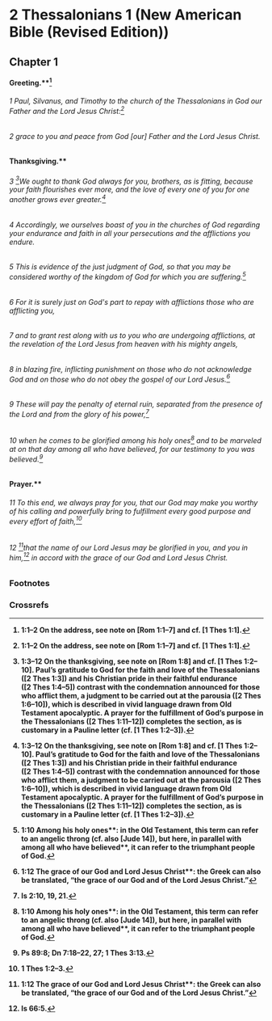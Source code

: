 
# 2 Thessalonians 1 (New American Bible (Revised Edition))
## Chapter 1
<b class="inline-h3">Greeting.**[^a] 
###### 1 Paul, Silvanus, and Timothy to the church of the Thessalonians in God our Father and the Lord Jesus Christ:[^A]  
###### 2 grace to you and peace from God [our] Father and the Lord Jesus Christ.
<b class="inline-h3">Thanksgiving.** 
###### 3 [^b]We ought to thank God always for you, brothers, as is fitting, because your faith flourishes ever more, and the love of every one of you for one another grows ever greater.[^B]  
###### 4 Accordingly, we ourselves boast of you in the churches of God regarding your endurance and faith in all your persecutions and the afflictions you endure.

###### 5 This is evidence of the just judgment of God, so that you may be considered worthy of the kingdom of God for which you are suffering.[^C]  
###### 6 For it is surely just on God's part to repay with afflictions those who are afflicting you,  
###### 7 and to grant rest along with us to you who are undergoing afflictions, at the revelation of the Lord Jesus from heaven with his mighty angels,  
###### 8 in blazing fire, inflicting punishment on those who do not acknowledge God and on those who do not obey the gospel of our Lord Jesus.[^D]  
###### 9 These will pay the penalty of eternal ruin, separated from the presence of the Lord and from the glory of his power,[^E]  
###### 10 when he comes to be glorified among his holy ones[^c] and to be marveled at on that day among all who have believed, for our testimony to you was believed.[^F]
<b class="inline-h3">Prayer.** 
###### 11 To this end, we always pray for you, that our God may make you worthy of his calling and powerfully bring to fulfillment every good purpose and every effort of faith,[^G]  
###### 12 [^d]that the name of our Lord Jesus may be glorified in you, and you in him,[^H] in accord with the grace of our God and Lord Jesus Christ.

### Footnotes
[^a]: 1:1–2 On the address, see note on [Rom 1:1–7] and cf. [1 Thes 1:1].
[^b]: 1:3–12 On the thanksgiving, see note on [Rom 1:8] and cf. [1 Thes 1:2–10]. Paul’s gratitude to God for the faith and love of the Thessalonians ([2 Thes 1:3]) and his Christian pride in their faithful endurance ([2 Thes 1:4–5]) contrast with the condemnation announced for those who afflict them, a judgment to be carried out at the parousia ([2 Thes 1:6–10]), which is described in vivid language drawn from Old Testament apocalyptic. A prayer for the fulfillment of God’s purpose in the Thessalonians ([2 Thes 1:11–12]) completes the section, as is customary in a Pauline letter (cf. [1 Thes 1:2–3]).
[^c]: 1:10 <b class="catch-word">Among his holy ones**: in the Old Testament, this term can refer to an angelic throng (cf. also [Jude 14]), but here, in parallel with <b class="catch-word">among all who have believed**, it can refer to the triumphant people of God.
[^d]: 1:12 <b class="catch-word">The grace of our God and Lord Jesus Christ**: the Greek can also be translated, “the grace of our God and of the Lord Jesus Christ.”

### Crossrefs
[^A]: 1 Thes 1:1.
[^B]: 1 Cor 1:4; 1 Thes 1:2; 3:12.
[^C]: Phil 1:28; 1 Thes 2:12.
[^D]: Ps 79:5–6; Is 66:15; Jer 10:25.
[^E]: Is 2:10, 19, 21.
[^F]: Ps 89:8; Dn 7:18–22, 27; 1 Thes 3:13.
[^G]: 1 Thes 1:2–3.
[^H]: Is 66:5.

